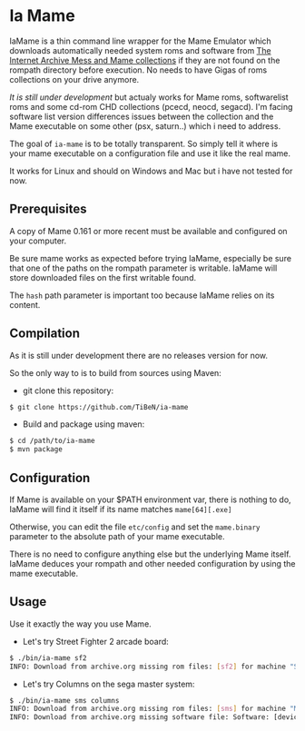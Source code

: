 Ia Mame
=======

IaMame is a thin command line wrapper for the Mame Emulator which downloads
automatically needed system roms and software from [The Internet Archive 
Mess and Mame collections](https://archive.org/details/messmame) if they are 
not found on the rompath directory before execution.
No needs to have Gigas of roms collections on your drive anymore.

*It is still under development* but actualy works for Mame roms, softwarelist roms
and some cd-rom CHD collections (pcecd, neocd, segacd). I'm facing software 
list version differences issues between the collection and the Mame executable 
on some other (psx, saturn..) which i need to address.

The goal of `ia-mame` is to be totally transparent. So simply tell it where is
your mame executable on a configuration file and use it like the real mame. 

It works for Linux and should on Windows and Mac but i have not tested for
now.

Prerequisites
-------------

A copy of Mame 0.161 or more recent must be available and configured on your 
computer. 

Be sure mame works as expected before trying IaMame, especially be sure
that one of the paths on the rompath parameter is writable. IaMame will
store downloaded files on the first writable found.

The `hash` path parameter is important too because IaMame relies on its
content.

Compilation
-----------

As it is still under development there are no releases version for now. 

So the only way to is to build from sources using Maven:

- git clone this repository:

```bash
$ git clone https://github.com/TiBeN/ia-mame
```

- Build and package using maven:

```bash
$ cd /path/to/ia-mame
$ mvn package
```

Configuration
-------------

If Mame is available on your $PATH environment var, there is nothing to do, 
IaMame will find it itself if its name matches `mame[64][.exe]` 

Otherwise, you can edit the file `etc/config` and set the `mame.binary` 
parameter to the absolute path of your mame executable.

There is no need to configure anything else but the underlying Mame itself.
IaMame deduces your rompath and other needed configuration by using the
mame executable.

Usage
-----

Use it exactly the way you use Mame.

- Let's try Street Fighter 2 arcade board:

```bash
$ ./bin/ia-mame sf2
INFO: Download from archive.org missing rom files: [sf2] for machine "Street Fighter II: The World Warrior (World 910522)"
```

- Let's try Columns on the sega master system:

```bash
$ ./bin/ia-mame sms columns
INFO: Download from archive.org missing rom files: [sms] for machine "Master System II"
INFO: Download from archive.org missing software file: Software: [device: sms_cart, name: Columns (Euro, USA, Bra, Kor) (columns), publisher: Sega, machine: Master System II])
```
